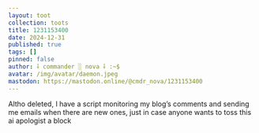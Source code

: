 ```yaml
---
layout: toot
collection: toots
title: 1231153400
date: 2024-12-31
published: true
tags: []
pinned: false
author: ⸸ commander ░ nova ⸸ :~$
avatar: /img/avatar/daemon.jpeg
mastodon: https://mastodon.online/@cmdr_nova/1231153400
---
```


Altho deleted, I have a script monitoring my blog’s comments and sending me emails when there are new ones, just in case anyone wants to toss this ai apologist a block
